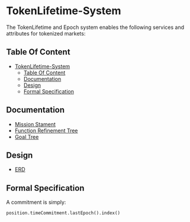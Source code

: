 # TokenLifetime-System

The TokenLifetime and Epoch system enables the following services and attributes for tokenized markets:

## Table Of Content

- [TokenLifetime-System](#tokenlifetime-system)
  - [Table Of Content](#table-of-content)
  - [Documentation](#documentation)
  - [Design](#design)
  - [Formal Specification](#formal-specification)

## Documentation

- [Mission Stament](docs/missionStament.json)
- [Function Refinement Tree](docs/functionRefinementTree.png)
- [Goal Tree](docs/goalTree.md)

## Design

- [ERD](docs/architecture/ERD.excalidraw/png)
## Formal Specification

A commitment is simply:

`position.timeCommitment.lastEpoch().index()`